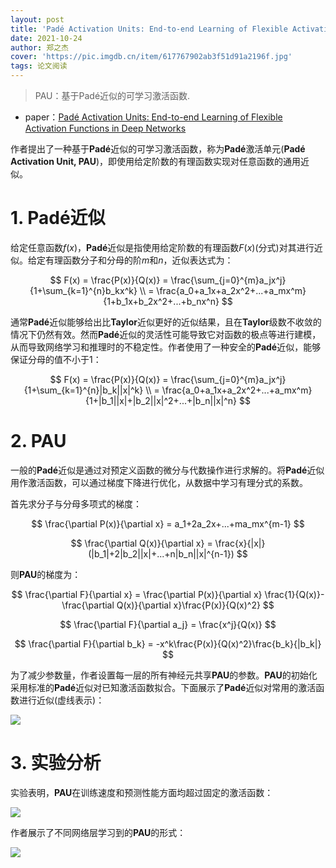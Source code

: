 ```yaml
---
layout: post
title: 'Padé Activation Units: End-to-end Learning of Flexible Activation Functions in Deep Networks'
date: 2021-10-24
author: 郑之杰
cover: 'https://pic.imgdb.cn/item/617767902ab3f51d91a2196f.jpg'
tags: 论文阅读
---
```


> PAU：基于Padé近似的可学习激活函数.

- paper：[Padé Activation Units: End-to-end Learning of Flexible Activation Functions in Deep Networks](https://arxiv.org/abs/1907.06732v1)

作者提出了一种基于**Padé**近似的可学习激活函数，称为**Padé**激活单元(**Padé Activation Unit, PAU**)，即使用给定阶数的有理函数实现对任意函数的通用近似。

# 1. Padé近似

给定任意函数$f(x)$，**Padé**近似是指使用给定阶数的有理函数$F(x)$(分式)对其进行近似。给定有理函数分子和分母的阶$m$和$n$，近似表达式为：

$$ F(x) = \frac{P(x)}{Q(x)} = \frac{\sum_{j=0}^{m}a_jx^j}{1+\sum_{k=1}^{n}b_kx^k} \\ = \frac{a_0+a_1x+a_2x^2+...+a_mx^m}{1+b_1x+b_2x^2+...+b_nx^n} $$

通常**Padé**近似能够给出比**Taylor**近似更好的近似结果，且在**Taylor**级数不收敛的情况下仍然有效。然而**Padé**近似的灵活性可能导致它对函数的极点等进行建模，从而导致网络学习和推理时的不稳定性。作者使用了一种安全的**Padé**近似，能够保证分母的值不小于$1$：

$$ F(x) = \frac{P(x)}{Q(x)} = \frac{\sum_{j=0}^{m}a_jx^j}{1+\sum_{k=1}^{n}|b_k||x|^k} \\ = \frac{a_0+a_1x+a_2x^2+...+a_mx^m}{1+|b_1||x|+|b_2||x|^2+...+|b_n||x|^n} $$

# 2. PAU

一般的**Padé**近似是通过对预定义函数的微分与代数操作进行求解的。将**Padé**近似用作激活函数，可以通过梯度下降进行优化，从数据中学习有理分式的系数。

首先求分子与分母多项式的梯度：

$$ \frac{\partial P(x)}{\partial x} = a_1+2a_2x+...+ma_mx^{m-1} $$

$$ \frac{\partial Q(x)}{\partial x} = \frac{x}{|x|}(|b_1|+2|b_2||x|+...+n|b_n||x|^{n-1}) $$

则**PAU**的梯度为：

$$ \frac{\partial F}{\partial x} = \frac{\partial P(x)}{\partial x} \frac{1}{Q(x)}-\frac{\partial Q(x)}{\partial x}\frac{P(x)}{Q(x)^2} $$

$$ \frac{\partial F}{\partial a_j} = \frac{x^j}{Q(x)} $$

$$ \frac{\partial F}{\partial b_k} = -x^k\frac{P(x)}{Q(x)^2}\frac{b_k}{|b_k|} $$

为了减少参数量，作者设置每一层的所有神经元共享**PAU**的参数。**PAU**的初始化采用标准的**Padé**近似对已知激活函数拟合。下面展示了**Padé**近似对常用的激活函数进行近似(虚线表示)：

![](https://pic.imgdb.cn/item/617771622ab3f51d91a80158.jpg)

# 3. 实验分析
实验表明，**PAU**在训练速度和预测性能方面均超过固定的激活函数：

![](https://pic.imgdb.cn/item/6177728a2ab3f51d91a8c99e.jpg)

作者展示了不同网络层学习到的**PAU**的形式：

![](https://pic.imgdb.cn/item/617772152ab3f51d91a87d91.jpg)